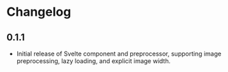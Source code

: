 # Changelog

## 0.1.1

* Initial release of Svelte component and preprocessor, supporting image preprocessing, lazy loading, and explicit image width.